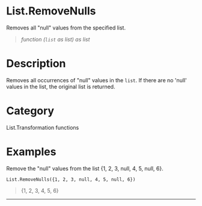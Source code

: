 # List.RemoveNulls
Removes all "null" values from the specified list.
> _function (<code>list</code> as list) as list_

# Description 
Removes all occurrences of "null" values in the <code>list</code>. If there are no 'null' values in the list, the original list is returned.
# Category 
List.Transformation functions
# Examples 
Remove the "null" values from the list {1, 2, 3, null, 4, 5, null, 6}.
```
List.RemoveNulls({1, 2, 3, null, 4, 5, null, 6})
```
> {1, 2, 3, 4, 5, 6}

***
